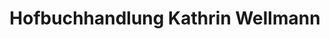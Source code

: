 ---
title: "Hofbuchhandlung Kathrin Wellmann"
url: /wardenburg/hofbuchhandlung-kathrin-wellmann/
shop: Bücher
---